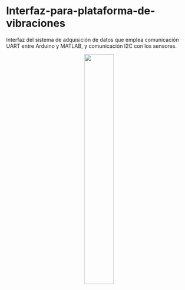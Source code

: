 # Interfaz-para-plataforma-de-vibraciones
Interfaz del sistema de adquisición de datos que emplea comunicación UART entre Arduino y MATLAB, y comunicación I2C con los sensores.
<p align="center">
    <img width=40% src="https://github.com/itzchav/Navegacion-con-Aprendizaje-por-Refuerzo/blob/main/turtle_gazebo.png">
</p>
